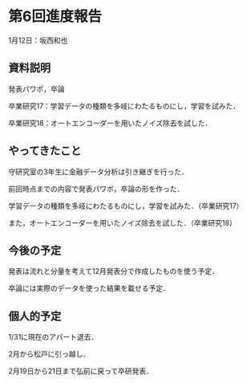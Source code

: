 # 第6回進度報告
1月12日：坂西和也

## 資料説明
発表パワポ，卒論

卒業研究17：学習データの種類を多岐にわたるものにし，学習を試みた．

卒業研究18：オートエンコーダーを用いたノイズ除去を試した．

## やってきたこと
守研究室の3年生に金融データ分析は引き継ぎを行った．

前回時点までの内容で発表パワポ，卒論の形を作った．

学習データの種類を多岐にわたるものにし，学習を試みた．（卒業研究17）

また，オートエンコーダーを用いたノイズ除去を試した．（卒業研究18）

## 今後の予定
発表は流れと分量を考えて12月発表分で作成したものを使う予定．

卒論には実際のデータを使った結果を載せる予定．

## 個人的予定
1/31に現在のアパート退去．

2月から松戸に引っ越し．

2月19日から21日まで弘前に戻って卒研発表．

